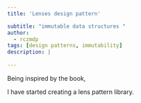 ```yaml
---
title: 'Lenses design pattern'

subtitle: "immutable data structures "
author:
  - rczmdp
tags: [design patterns, immutability]
description: |
   
---
```


Being inspired by the book, 

I have started creating a lens pattern library.

